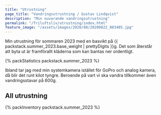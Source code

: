 ```yaml
---
title: "Utrustning"
page_title: "Vandringsutrustning / Gustav Lindqvist"
description: "Min nuvarande vandringsutrustning"
permalink: "/friluftsliv/utrustning/index.html"
feature_image: "/assets/images/2020/08/20200822_083405.jpg"
---
```


Min utrustning för sommaren 2023 med en basvikt på {{ packstack.summer_2023.base_weight | prettyDigits }}g. Det som återstår att byta ut är framförallt kläderna som kan bantas ner ordentligt.

{% packStatistics packstack.summer_2023 %}

Ibland tar jag med min systemkamera istället för GoPro och analog kamera, då blir det runt kilot tyngre. Beroende på vart vi ska vandra tillkommer även vandringsstavar på 600g.

## All utrustning

{% packInventory packstack.summer_2023 %}
